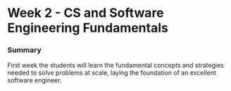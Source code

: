 # Week 2 - CS and Software Engineering Fundamentals

### Summary
First week the students will learn the fundamental concepts and strategies needed to solve problems at scale, laying the foundation of an excellent software engineer.

